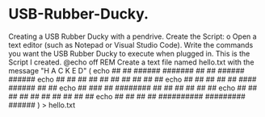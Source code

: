 # USB-Rubber-Ducky.
Creating a USB Rubber Ducky with a pendrive.
Create the Script:
o Open a text editor (such as Notepad or Visual Studio Code).
Write the commands you want the USB Rubber Ducky to execute when plugged in.
This is the Script I created.
@echo off
REM Create a text file named hello.txt with the message "H A C K E D"
(
echo ## ## ###### ####### ## ## ###### ######
echo ## ## ## ## ## ## ## ## ## ##
echo ## ## ## ## ## #### ###### ## ##
echo ## ### ## ######## ## ## ## ## ## ##
echo ## ## ## ## ## ## ## ## ## ##
echo ## ## ## ## ########## ######### ######
) > hello.txt
